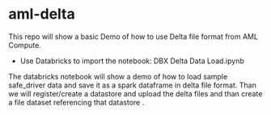 # aml-delta

This repo will show a basic Demo of how to use Delta file format from AML Compute.

* Use Databricks to import the notebook: DBX Delta Data Load.ipynb

The databricks  notebook will show a demo of how to load sample safe_driver data and save it as a spark dataframe in delta file format. 
Than we will register/create a datastore and upload the delta files and than create a file dataset referencing that datastore .

